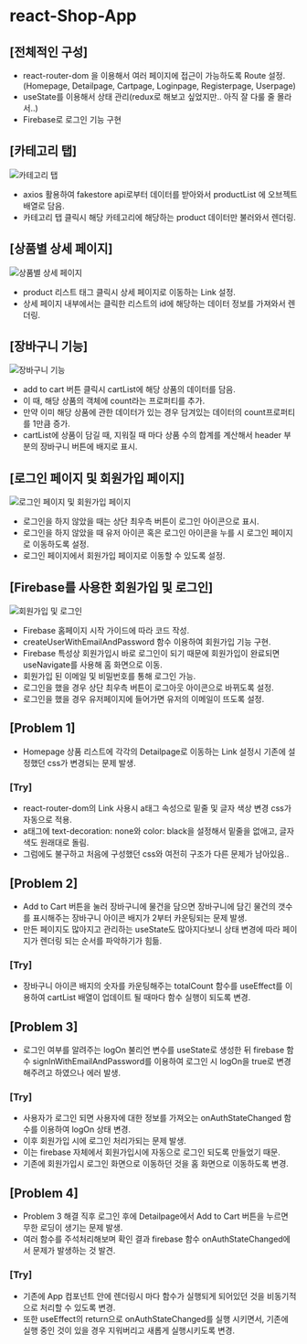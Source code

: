 # react-Shop-App

## [전체적인 구성]

- react-router-dom 을 이용해서 여러 페이지에 접근이 가능하도록 Route 설정.(Homepage, Detailpage, Cartpage, Loginpage, Registerpage, Userpage)
- useState를 이용해서 상태 관리(redux로 해보고 싶었지만.. 아직 잘 다룰 줄 몰라서..)
- Firebase로 로그인 기능 구현

## [카테고리 탭]
![카테고리 탭](https://github.com/Jiiker/react-Shop-App/assets/100774811/5c35785f-159d-4f9c-b51e-b43862e32168)

- axios 활용하여 fakestore api로부터 데이터를 받아와서 productList 에 오브젝트 배열로 담음.
- 카테고리 탭 클릭시 해당 카테고리에 해당하는 product 데이터만 불러와서 렌더링.

## [상품별 상세 페이지]
![상품별 상세 페이지](https://github.com/Jiiker/react-Shop-App/assets/100774811/878cadbc-6918-4642-8850-51cabf664298)

- product 리스트 태그 클릭시 상세 페이지로 이동하는 Link 설정.
- 상세 페이지 내부에서는 클릭한 리스트의 id에 해당하는 데이터 정보를 가져와서 렌더링.

## [장바구니 기능]
![장바구니 기능](https://github.com/Jiiker/react-Shop-App/assets/100774811/4011660a-f143-4c20-829e-c3260461647c)

- add to cart 버튼 클릭시 cartList에 해당 상품의 데이터를 담음.
- 이 때, 해당 상품의 객체에 count라는 프로퍼티를 추가.
- 만약 이미 해당 상품에 관한 데이터가 있는 경우 담겨있는 데이터의 count프로퍼티를 1만큼 증가.
- cartList에 상품이 담길 때, 지워질 때 마다 상품 수의 합계를 계산해서 header 부분의 장바구니 버튼에 배지로 표시.


## [로그인 페이지 및 회원가입 페이지]
![로그인 페이지 및 회원가입 페이지](https://github.com/Jiiker/react-Shop-App/assets/100774811/89bb74b6-2fad-4931-ab8a-6e32b88a30e9)

- 로그인을 하지 않았을 때는 상단 최우측 버튼이 로그인 아이콘으로 표시.
- 로그인을 하지 않았을 때 유저 아이콘 혹은 로그인 아이콘을 누를 시 로그인 페이지로 이동하도록 설정.
- 로그인 페이지에서 회원가입 페이지로 이동할 수 있도록 설정. 

## [Firebase를 사용한 회원가입 및 로그인]
![회원가입 및 로그인](https://github.com/Jiiker/react-Shop-App/assets/100774811/364af3f1-f704-490d-b812-ca61f65d2710)

- Firebase 홈페이지 시작 가이드에 따라 코드 작성.
- createUserWithEmailAndPassword 함수 이용하여 회원가입 기능 구현.
- Firebase 특성상 회원가입시 바로 로그인이 되기 때문에 회원가입이 완료되면 useNavigate를 사용해 홈 화면으로 이동.
- 회원가입 된 이메일 및 비밀번호를 통해 로그인 가능.
- 로그인을 했을 경우 상단 최우측 버튼이 로그아웃 아이콘으로 바뀌도록 설정.
- 로그인을 했을 경우 유저페이지에 들어가면 유저의 이메일이 뜨도록 설정.

## [Problem 1]
- Homepage 상품 리스트에 각각의 Detailpage로 이동하는 Link 설정시 기존에 설정했던 css가 변경되는 문제 발생.
### [Try]
- react-router-dom의 Link 사용시 a태그 속성으로 밑줄 및 글자 색상 변경 css가 자동으로 적용.
- a태그에 text-decoration: none와 color: black을 설정해서 밑줄을 없애고, 글자 색도 원래대로 돌림.
- 그럼에도 불구하고 처음에 구성했던 css와 여전히 구조가 다른 문제가 남아있음..
  
## [Problem 2]
- Add to Cart 버튼을 눌러 장바구니에 물건을 담으면 장바구니에 담긴 물건의 갯수를 표시해주는 장바구니 아이콘 배지가 2부터 카운팅되는 문제 발생.
- 만든 페이지도 많아지고 관리하는 useState도 많아지다보니 상태 변경에 따라 페이지가 렌더링 되는 순서를 파악하기가 힘듦.
### [Try]
- 장바구니 아이콘 배지의 숫자를 카운팅해주는 totalCount 함수를 useEffect를 이용하여 cartList 배열이 업데이트 될 때마다 함수 실행이 되도록 변경.

## [Problem 3]
- 로그인 여부를 알려주는 logOn 불리언 변수를 useState로 생성한 뒤 firebase 함수 signInWithEmailAndPassword를 이용하여 로그인 시 logOn을 true로 변경해주려고 하였으나 에러 발생.
### [Try]
- 사용자가 로그인 되면 사용자에 대한 정보를 가져오는 onAuthStateChanged 함수를 이용하여 logOn 상태 변경.
- 이후 회원가입 시에 로그인 처리가되는 문제 발생.
- 이는 firebase 자체에서 회원가입시에 자동으로 로그인 되도록 만들었기 때문.
- 기존에 회원가입시 로그인 화면으로 이동하던 것을 홈 화면으로 이동하도록 변경.

## [Problem 4]
- Problem 3 해결 직후 로그인 후에 Detailpage에서 Add to Cart 버튼을 누르면 무한 로딩이 생기는 문제 발생.
- 여러 함수를 주석처리해보며 확인 결과 firebase 함수 onAuthStateChanged에서 문제가 발생하는 것 발견.
### [Try]
- 기존에 App 컴포넌트 안에 렌더링시 마다 함수가 실행되게 되어있던 것을 비동기적으로 처리할 수 있도록 변경.
- 또한 useEffect의 return으로 onAuthStateChanged를 실행 시키면서, 기존에 실행 중인 것이 있을 경우 지워버리고 새롭게 실행시키도록 변경.

